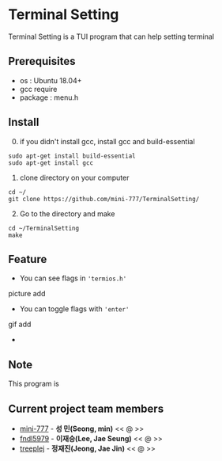 # Terminal Setting
Terminal Setting is a TUI program that can help setting terminal

## Prerequisites
- os : Ubuntu 18.04+
- gcc require
- package : menu.h

## Install
0. if you didn't install gcc, install gcc and build-essential
```command
sudo apt-get install build-essential
sudo apt-get install gcc
```
1. clone directory on your computer
```command
cd ~/
git clone https://github.com/mini-777/TerminalSetting/
```
2. Go to the directory and make
```command
cd ~/TerminalSetting
make
```

## Feature

- You can see flags in `'termios.h'` 

picture add

- You can toggle flags with `'enter'`

gif add

- 

## Note

This program is 

## Current project team members

* [mini-777](https://github.com/mini-777) - 
**성 민(Seong, min)** << @ >>
* [fndl5979](https://github.com/fndl5759) -
**이재승(Lee, Jae Seung)** << @ >>
* [treeplej](https://github.com/treeplej) -
**정재진(Jeong, Jae Jin)** << @ >>